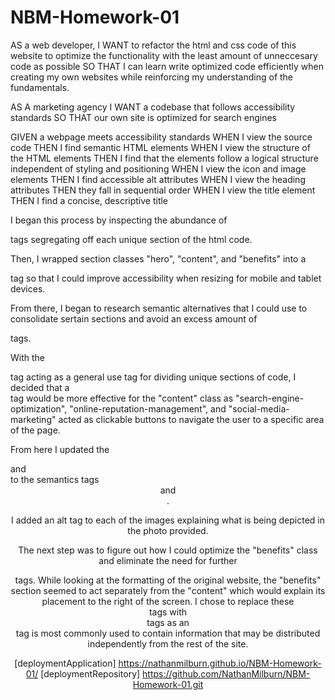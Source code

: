 # NBM-Homework-01
<!--MY USER STORY -->
AS a web developer,
I WANT to refactor the html and css code of this website to optimize the functionality with the least amount of unneccesary code as possible
SO THAT I can learn write optimized code efficiently when creating my own websites while reinforcing my understanding of the fundamentals.

<!-- Supplied USER STORY -->
AS A marketing agency
I WANT a codebase that follows accessibility standards
SO THAT our own site is optimized for search engines


<!-- Acceptance Criteria -->
GIVEN a webpage meets accessibility standards
WHEN I view the source code
THEN I find semantic HTML elements
WHEN I view the structure of the HTML elements
THEN I find that the elements follow a logical structure independent of styling and positioning
WHEN I view the icon and image elements
THEN I find accessible alt attributes
WHEN I view the heading attributes
THEN they fall in sequential order
WHEN I view the title element
THEN I find a concise, descriptive title


<!-- Step-by-Step Process explanation -->
I began this process by inspecting the abundance of <div> tags segregating off each unique section of the html code.

Then, I wrapped section classes "hero", "content", and "benefits" into a <main> tag so that I could improve accessibility when resizing for mobile and tablet devices.

From there, I began to research semantic alternatives that I could use to consolidate sertain sections and avoid an excess amount of <div> tags. 

With the <div> tag acting as a general use tag for dividing unique sections of code, I decided that a <nav> tag would be more effective for the "content" class as "search-engine-optimization", "online-reputation-management", and "social-media-marketing" acted as clickable buttons to navigate the user to a specific area of the page. 

From here I updated the <div class="header"> and <div class="footer"> to the semantics tags <header> and <footer>.

I added an alt tag to each of the images explaining what is being depicted in the photo provided.

The next step was to figure out how I could optimize the "benefits" class and eliminate the need for further <div> tags. While looking at the formatting of the original website, the "benefits" section seemed to act separately from the "content" which would explain its placement to the right of the screen. I chose to replace these <div> tags with <article> tags as an <article> tag is most commonly used to contain information that may be distributed independently from the rest of the site.


<!-- Deployment URLs for Application and Github -->
[deploymentApplication] https://nathanmilburn.github.io/NBM-Homework-01/
[deploymentRepository] https://github.com/NathanMilburn/NBM-Homework-01.git

